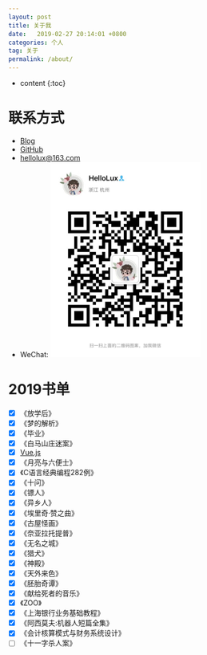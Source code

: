 ```yaml
---
layout: post
title: 关于我
date:   2019-02-27 20:14:01 +0800
categories: 个人
tag: 关于
permalink: /about/
---
```


* content
{:toc}

# 联系方式

- [Blog](https://hellolux.github.io)
- [GitHub](https://github.com/hellolux)
- <hellolux@163.com>
- WeChat: <img src="/styles/images/wechat.JPG" width = "300" height = "389" />

# 2019书单

- [x] 《放学后》
- [x] 《梦的解析》
- [x] 《毕业》
- [x] 《白马山庄迷案》
- [x] [Vue.js](https://cn.vuejs.org/v2/guide/)
- [x] 《月亮与六便士》
- [x] 《C语言经典编程282例》
- [x] 《十问》
- [x] 《镖人》
- [x] 《异乡人》
- [x] 《埃里奇·赞之曲》
- [x] 《古屋怪画》
- [x] 《奈亚拉托提普》
- [x] 《无名之城》
- [x] 《猎犬》
- [x] 《神殿》
- [x] 《天外来色》
- [x] 《胚胎奇谭》
- [x] 《献给死者的音乐》
- [x] 《ZOO》
- [x] 《上海银行业务基础教程》
- [x] 《阿西莫夫:机器人短篇全集》
- [x] 《会计核算模式与财务系统设计》
- [ ] 《十一字杀人案》

